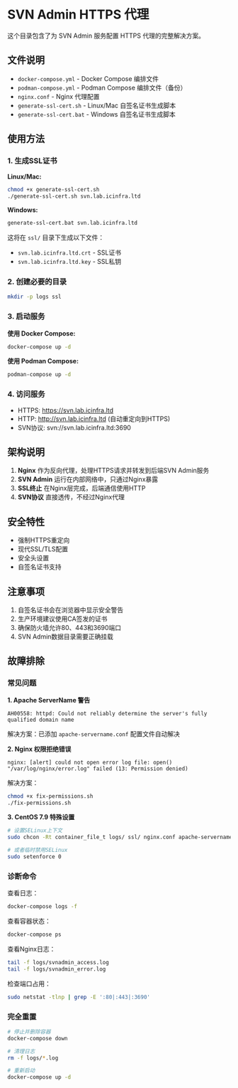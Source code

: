 # SVN Admin HTTPS 代理

这个目录包含了为 SVN Admin 服务配置 HTTPS 代理的完整解决方案。

## 文件说明

- `docker-compose.yml` - Docker Compose 编排文件
- `podman-compose.yml` - Podman Compose 编排文件（备份）
- `nginx.conf` - Nginx 代理配置
- `generate-ssl-cert.sh` - Linux/Mac 自签名证书生成脚本
- `generate-ssl-cert.bat` - Windows 自签名证书生成脚本

## 使用方法

### 1. 生成SSL证书

**Linux/Mac:**
```bash
chmod +x generate-ssl-cert.sh
./generate-ssl-cert.sh svn.lab.icinfra.ltd
```

**Windows:**
```cmd
generate-ssl-cert.bat svn.lab.icinfra.ltd
```

这将在 `ssl/` 目录下生成以下文件：
- `svn.lab.icinfra.ltd.crt` - SSL证书
- `svn.lab.icinfra.ltd.key` - SSL私钥

### 2. 创建必要的目录

```bash
mkdir -p logs ssl
```

### 3. 启动服务

**使用 Docker Compose:**
```bash
docker-compose up -d
```

**使用 Podman Compose:**
```bash
podman-compose up -d
```

### 4. 访问服务

- HTTPS: https://svn.lab.icinfra.ltd
- HTTP: http://svn.lab.icinfra.ltd (自动重定向到HTTPS)
- SVN协议: svn://svn.lab.icinfra.ltd:3690

## 架构说明

1. **Nginx** 作为反向代理，处理HTTPS请求并转发到后端SVN Admin服务
2. **SVN Admin** 运行在内部网络中，只通过Nginx暴露
3. **SSL终止** 在Nginx层完成，后端通信使用HTTP
4. **SVN协议** 直接透传，不经过Nginx代理

## 安全特性

- 强制HTTPS重定向
- 现代SSL/TLS配置
- 安全头设置
- 自签名证书支持

## 注意事项

1. 自签名证书会在浏览器中显示安全警告
2. 生产环境建议使用CA签发的证书
3. 确保防火墙允许80、443和3690端口
4. SVN Admin数据目录需要正确挂载

## 故障排除

### 常见问题

**1. Apache ServerName 警告**
```
AH00558: httpd: Could not reliably determine the server's fully qualified domain name
```
解决方案：已添加 `apache-servername.conf` 配置文件自动解决

**2. Nginx 权限拒绝错误**
```
nginx: [alert] could not open error log file: open() "/var/log/nginx/error.log" failed (13: Permission denied)
```
解决方案：
```bash
chmod +x fix-permissions.sh
./fix-permissions.sh
```

**3. CentOS 7.9 特殊设置**
```bash
# 设置SELinux上下文
sudo chcon -Rt container_file_t logs/ ssl/ nginx.conf apache-servername.conf

# 或者临时禁用SELinux
sudo setenforce 0
```

### 诊断命令

查看日志：
```bash
docker-compose logs -f
```

查看容器状态：
```bash
docker-compose ps
```

查看Nginx日志：
```bash
tail -f logs/svnadmin_access.log
tail -f logs/svnadmin_error.log
```

检查端口占用：
```bash
sudo netstat -tlnp | grep -E ':80|:443|:3690'
```

### 完全重置
```bash
# 停止并删除容器
docker-compose down

# 清理日志
rm -f logs/*.log

# 重新启动
docker-compose up -d
```
